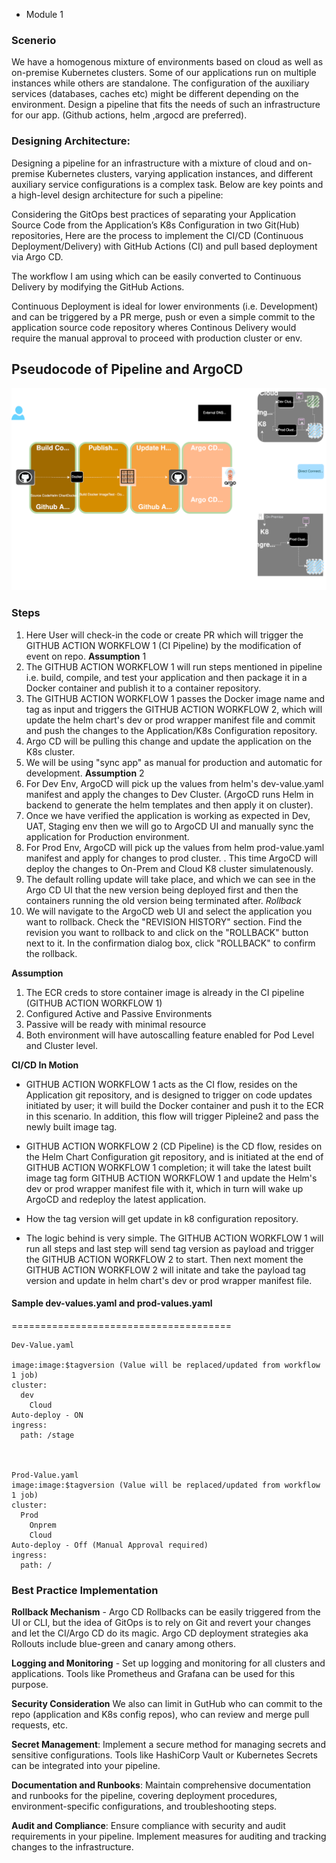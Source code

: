 * Module 1

### Scenerio 
We have a homogenous mixture of environments based on cloud as well as on-premise Kubernetes clusters. Some of our applications run on multiple instances while others are standalone. The configuration of the auxiliary services (databases, caches etc) might be different depending on the environment. Design a pipeline that fits the needs of such an infrastructure for our app. (Github actions, helm ,argocd are preferred).

### Designing Architecture:
Designing a pipeline for an infrastructure with a mixture of cloud and on-premise Kubernetes clusters, varying application instances, and different auxiliary service configurations is a complex task. Below are key points and a high-level design architecture for such a pipeline:

Considering the GitOps best practices of separating your Application Source Code from the Application’s K8s Configuration in two Git(Hub) repositories, Here are the process to implement the CI/CD (Continuous Deployment/Delivery) with GitHub Actions (CI) and pull based deployment via Argo CD.

The workflow I am using which can be easily converted to Continuous Delivery by modifying the GitHub Actions. 

Continuous Deployment is ideal for lower environments (i.e. Development) and can be triggered by a PR merge, push or even a simple commit to the application source code repository wheres Continous Delivery would require the manual approval to proceed with production cluster or env. 

## Pseudocode of Pipeline and ArgoCD

 ![Screenshot](Ruby_App_Deploy/img/GitOps_argoCd.svg) 


### Steps
1. Here User will check-in the code or create PR which will trigger the GITHUB ACTION WORKFLOW 1 (CI Pipeline) by  the modification of event on repo. **Assumption** 1
2. The GITHUB ACTION WORKFLOW 1 will run steps mentioned in pipeline i.e. build, compile, and test your application and then package it in a Docker container and publish it to a container repository.
3. The GITHUB ACTION WORKFLOW 1 passes the Docker image name and tag as input and triggers the  GITHUB ACTION WORKFLOW 2, which will update the helm chart's dev or prod wrapper manifest file and commit and push the changes to the Application/K8s Configuration repository. 
4. Argo CD will be pulling this change and update the application on the K8s cluster.
5. We will be using "sync app" as manual for production and automatic for development.
**Assumption** 2
6. For Dev Env, ArgoCD will pick up the values from helm's dev-value.yaml manifest and apply the changes to Dev Cluster. (ArgoCD runs Helm in backend to generate the helm templates and then apply it on cluster). 
7. Once we have verified the application is working as expected in Dev, UAT, Staging env then we will go to ArgoCD UI and manually sync the application for Production environment. 
8. For Prod Env, ArgoCD will pick up the values from helm prod-value.yaml manifest and apply for changes to prod cluster. . This time ArgoCD will deploy the changes to On-Prem and Cloud K8 cluster simulatenously.
9. The default rolling update will take place, and which we can see in the Argo CD UI that the new version being deployed first and then the containers running the old version being terminated after.
*Rollback*
10. We will navigate to the ArgoCD web UI and select the application you want to rollback. Check the "REVISION HISTORY" section. Find the revision you want to rollback to and click on the "ROLLBACK" button next to it. In the confirmation dialog box, click "ROLLBACK" to confirm the rollback.

**Assumption**
1. The ECR creds to store container image is already in the CI pipeline (GITHUB ACTION WORKFLOW 1)
2. Configured Active and Passive Environments 
3. Passive will be ready with minimal resource
4. Both environment will have autoscalling feature enabled for Pod Level and Cluster level.



**CI/CD In Motion**
- GITHUB ACTION WORKFLOW 1 acts as the CI flow, resides on the Application git repository, and is designed to trigger on code updates initiated by user; it will build the Docker container and push it to the ECR in this scenario. In addition, this flow will trigger Pipleine2 and pass the newly built image tag.

- GITHUB ACTION WORKFLOW 2 (CD Pipeline) is the CD flow, resides on the Helm Chart Configuration git repository, and is initiated at the end of GITHUB ACTION WORKFLOW 1 completion; it will take the latest built image tag form GITHUB ACTION WORKFLOW 1 and update the Helm's dev or prod wrapper manifest file with it, which in turn will wake up ArgoCD and redeploy the latest application.


* How the tag version will get update in k8 configuration repository. 
- The logic behind is very simple. The GITHUB ACTION WORKFLOW 1 will run all steps and last step will send tag version as payload and trigger the GITHUB ACTION WORKFLOW 2 to start. Then next moment the GITHUB ACTION WORKFLOW 2 will initate and take the payload tag version and update in helm chart's dev or prod wrapper manifest file. 


#### Sample dev-values.yaml and prod-values.yaml
======================================
```
Dev-Value.yaml

image:image:$tagversion (Value will be replaced/updated from workflow 1 job)
cluster:
  dev
    Cloud
Auto-deploy - ON
ingress:
  path: /stage

  

Prod-Value.yaml
image:image:$tagversion (Value will be replaced/updated from workflow 1 job)
cluster:
  Prod
    Onprem
    Cloud
Auto-deploy - Off (Manual Approval required)
ingress:
  path: /
```
  

### Best Practice Implementation 

**Rollback Mechanism** - Argo CD Rollbacks can be easily triggered from the UI or CLI, but the idea of GitOps is to rely on Git and revert your changes and let the CI/Argo CD do its magic. Argo CD deployment strategies aka Rollouts include blue-green and canary among others.

**Logging and Monitoring** - Set up logging and monitoring for all clusters and applications. Tools like Prometheus and Grafana can be used for this purpose.

**Security Consideration**
We also can limit in GutHub who can commit to the repo (application and K8s config repos), who can review and merge pull requests, etc. 

**Secret Management**: Implement a secure method for managing secrets and sensitive configurations. Tools like HashiCorp Vault or Kubernetes Secrets can be integrated into your pipeline.

**Documentation and Runbooks**: Maintain comprehensive documentation and runbooks for the pipeline, covering deployment procedures, environment-specific configurations, and troubleshooting steps.

**Audit and Compliance**: Ensure compliance with security and audit requirements in your pipeline. Implement measures for auditing and tracking changes to the infrastructure.


